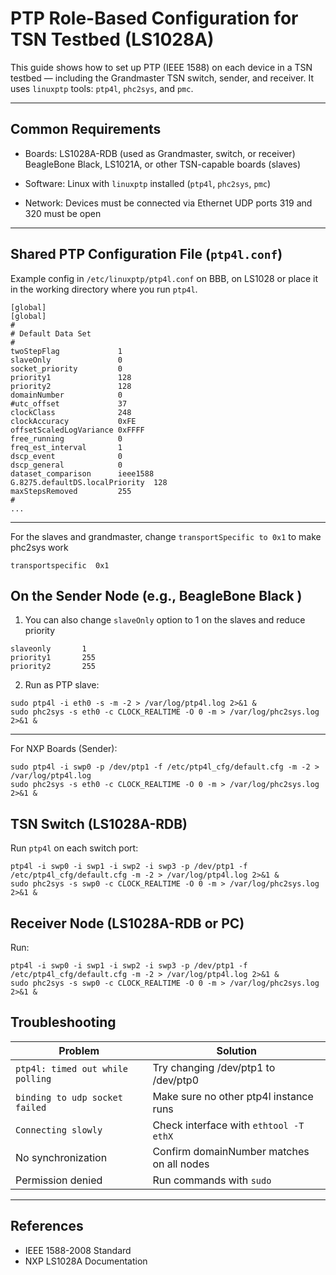 
# PTP Role-Based Configuration for TSN Testbed (LS1028A)

This guide shows how to set up PTP (IEEE 1588) on each device in a TSN testbed — including the Grandmaster TSN switch, sender, and receiver. It uses `linuxptp` tools: `ptp4l`, `phc2sys`, and `pmc`.

---

## Common Requirements

* Boards:
  LS1028A-RDB (used as Grandmaster, switch, or receiver)
  BeagleBone Black, LS1021A, or other TSN-capable boards (slaves)

* Software:
  Linux with `linuxptp` installed (`ptp4l`, `phc2sys`, `pmc`)

* Network:
  Devices must be connected via Ethernet
  UDP ports 319 and 320 must be open

---

## Shared PTP Configuration File (`ptp4l.conf`)

Example config in `/etc/linuxptp/ptp4l.conf` on BBB, on LS1028 or place it in the working directory where you run `ptp4l`.

```
[global]
[global]
#
# Default Data Set
#
twoStepFlag             1
slaveOnly               0
socket_priority         0
priority1               128
priority2               128
domainNumber            0
#utc_offset             37
clockClass              248
clockAccuracy           0xFE
offsetScaledLogVariance 0xFFFF
free_running            0
freq_est_interval       1
dscp_event              0
dscp_general            0
dataset_comparison      ieee1588
G.8275.defaultDS.localPriority  128
maxStepsRemoved         255
#
...
```

---
For the slaves and grandmaster, change `transportSpecific to 0x1` to make phc2sys work

```
transportspecific  0x1
```


## On the Sender Node (e.g., BeagleBone Black )

1. You can also change `slaveOnly` option to 1 on the slaves and reduce priority
```
slaveonly       1
priority1		255
priority2		255
```

2. Run as PTP slave:

```
sudo ptp4l -i eth0 -s -m -2 > /var/log/ptp4l.log 2>&1 & 
sudo phc2sys -s eth0 -c CLOCK_REALTIME -O 0 -m > /var/log/phc2sys.log 2>&1 & 
```

---

For NXP Boards (Sender):
```
sudo ptp4l -i swp0 -p /dev/ptp1 -f /etc/ptp4l_cfg/default.cfg -m -2 > /var/log/ptp4l.log
sudo phc2sys -s eth0 -c CLOCK_REALTIME -O 0 -m > /var/log/phc2sys.log 2>&1 & 
```

## TSN Switch (LS1028A-RDB)


Run `ptp4l` on each switch port:

```
ptp4l -i swp0 -i swp1 -i swp2 -i swp3 -p /dev/ptp1 -f /etc/ptp4l_cfg/default.cfg -m -2 > /var/log/ptp4l.log 2>&1 &
sudo phc2sys -s swp0 -c CLOCK_REALTIME -O 0 -m > /var/log/phc2sys.log 2>&1 & 
```


## Receiver Node (LS1028A-RDB or PC)

Run:
```
ptp4l -i swp0 -i swp1 -i swp2 -i swp3 -p /dev/ptp1 -f /etc/ptp4l_cfg/default.cfg -m -2 > /var/log/ptp4l.log 2>&1 &
sudo phc2sys -s swp0 -c CLOCK_REALTIME -O 0 -m > /var/log/phc2sys.log 2>&1 & 
```


## Troubleshooting

| Problem                          | Solution                                  |
| -------------------------------- | ----------------------------------------- |
| `ptp4l: timed out while polling` | Try changing /dev/ptp1 to /dev/ptp0      |
| `binding to udp socket failed`   | Make sure no other ptp4l instance runs    |
| `Connecting slowly`              | Check interface with `ethtool -T ethX`    |
| No synchronization               | Confirm domainNumber matches on all nodes |
| Permission denied                | Run commands with `sudo`                  |

---

## References

* IEEE 1588-2008 Standard
* NXP LS1028A Documentation

